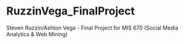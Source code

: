 # RuzzinVega_FinalProject
Steven Ruzzin/Ashton Vega - Final Project for MIS 670 (Social Media Analytics &amp; Web Mining)
